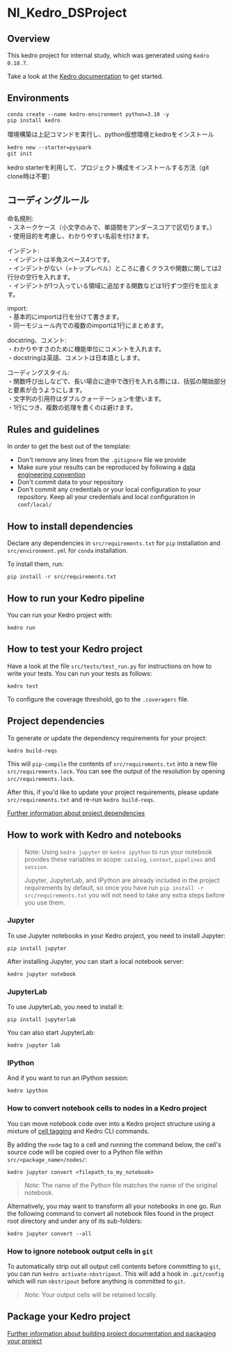# NI_Kedro_DSProject

## Overview

This kedro project for internal study, which was generated using `Kedro 0.18.7`.

Take a look at the [Kedro documentation](https://kedro.readthedocs.io) to get started.

## Environments

```
conda create --name kedro-environment python=3.10 -y
pip install kedro
```
環境構築は上記コマンドを実行し、python仮想環境とkedroをインストール

```
kedro new --starter=pyspark
git init
```
kedro starterを利用して、プロジェクト構成をインストールする方法（git clone時は不要）

## コーディングルール

命名規則:  
・スネークケース（小文字のみで、単語間をアンダースコアで区切ります。）  
・使用目的を考慮し、わかりやすい名前を付けます。  

インデント:  
・インデントは半角スペース4つです。    
・インデントがない（=トップレベル）ところに書くクラスや関数に関しては2行分の空行を入れます。  
・インデントが1つ入っている領域に追加する関数などは1行ずつ空行を加えます。  

import:  
・基本的にimportは行を分けて書きます。  
・同一モジュール内での複数のimportは1行にまとめます。

docstring、コメント:　　  
・わかりやすさのために機能単位にコメントを入れます。  
・docstringは英語、コメントは日本語とします。  

コーディングスタイル:  
・関数呼び出しなどで、長い場合に途中で改行を入れる際には、括弧の開始部分と要素が合うようにします。  
・文字列の引用符はダブルクォーテーションを使います。  
・1行につき、複数の処理を書くのは避けます。

## Rules and guidelines

In order to get the best out of the template:

* Don't remove any lines from the `.gitignore` file we provide
* Make sure your results can be reproduced by following a [data engineering convention](https://kedro.readthedocs.io/en/stable/faq/faq.html#what-is-data-engineering-convention)
* Don't commit data to your repository
* Don't commit any credentials or your local configuration to your repository. Keep all your credentials and local configuration in `conf/local/`

## How to install dependencies

Declare any dependencies in `src/requirements.txt` for `pip` installation and `src/environment.yml` for `conda` installation.

To install them, run:

```
pip install -r src/requirements.txt
```

## How to run your Kedro pipeline

You can run your Kedro project with:

```
kedro run
```

## How to test your Kedro project

Have a look at the file `src/tests/test_run.py` for instructions on how to write your tests. You can run your tests as follows:

```
kedro test
```

To configure the coverage threshold, go to the `.coveragerc` file.

## Project dependencies

To generate or update the dependency requirements for your project:

```
kedro build-reqs
```

This will `pip-compile` the contents of `src/requirements.txt` into a new file `src/requirements.lock`. You can see the output of the resolution by opening `src/requirements.lock`.

After this, if you'd like to update your project requirements, please update `src/requirements.txt` and re-run `kedro build-reqs`.

[Further information about project dependencies](https://kedro.readthedocs.io/en/stable/kedro_project_setup/dependencies.html#project-specific-dependencies)

## How to work with Kedro and notebooks

> Note: Using `kedro jupyter` or `kedro ipython` to run your notebook provides these variables in scope: `catalog`, `context`, `pipelines` and `session`.
>
> Jupyter, JupyterLab, and IPython are already included in the project requirements by default, so once you have run `pip install -r src/requirements.txt` you will not need to take any extra steps before you use them.

### Jupyter
To use Jupyter notebooks in your Kedro project, you need to install Jupyter:

```
pip install jupyter
```

After installing Jupyter, you can start a local notebook server:

```
kedro jupyter notebook
```

### JupyterLab
To use JupyterLab, you need to install it:

```
pip install jupyterlab
```

You can also start JupyterLab:

```
kedro jupyter lab
```

### IPython
And if you want to run an IPython session:

```
kedro ipython
```

### How to convert notebook cells to nodes in a Kedro project
You can move notebook code over into a Kedro project structure using a mixture of [cell tagging](https://jupyter-notebook.readthedocs.io/en/stable/changelog.html#cell-tags) and Kedro CLI commands.

By adding the `node` tag to a cell and running the command below, the cell's source code will be copied over to a Python file within `src/<package_name>/nodes/`:

```
kedro jupyter convert <filepath_to_my_notebook>
```
> *Note:* The name of the Python file matches the name of the original notebook.

Alternatively, you may want to transform all your notebooks in one go. Run the following command to convert all notebook files found in the project root directory and under any of its sub-folders:

```
kedro jupyter convert --all
```

### How to ignore notebook output cells in `git`
To automatically strip out all output cell contents before committing to `git`, you can run `kedro activate-nbstripout`. This will add a hook in `.git/config` which will run `nbstripout` before anything is committed to `git`.

> *Note:* Your output cells will be retained locally.

## Package your Kedro project

[Further information about building project documentation and packaging your project](https://kedro.readthedocs.io/en/stable/tutorial/package_a_project.html)
